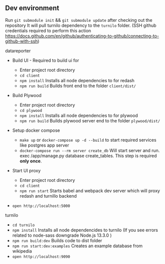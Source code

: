 ## Dev environment

Run `git submodule init` && `git submodule update` after checking out the repository
It will pull turnilo dependency to the `turnilo` folder.
(SSH github credentials required to perform this action
https://docs.github.com/en/github/authenticating-to-github/connecting-to-github-with-ssh)

datareporter


* Build UI - Required to build ui for
    * Enter project root directory
    * `cd client`
    * `npm install` Installs all node dependencies to for redash
    * `npm run build` Builds front end to  the folder `client/dist/`

* Build Plywood
    * Enter project root directory
    * `cd plywood`
    * `npm install` Installs all node dependencies to for plywood
    * `npm run build` Builds plywood server end to  the folder `plywood/dist/`

* Setup docker compose
    * `make up` or `docker-compose up -d --build`  to start required services like postgres app server
    * `docker-compose run --rm server create_db`  Will start server and run. exec /app/manage.py database create_tables.
      This step is required **only once**.


* Start UI proxy
    * Enter project root directory
    * `cd client`
    * `npm run start`  Starts babel and webpack dev server which  will proxy  redash and turnillo backend

* `open http://localhost:5000`



turnilo

* `cd turnilo`
* `npm install`  Installs all node dependencides to  turnilo (If you see errors related to node-sass  downgrade Node.js 13.3.0 )
* `npm run build:dev` Builds code  to dist folder
* `npm run start:dev:examples` Creates an example database  from wikipedia
* `open http://localhost:9090`
